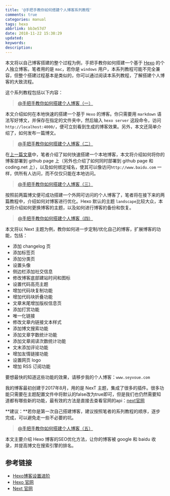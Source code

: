 ```yaml
---
title: '@手把手教你如何搭建个人博客系列教程'
comments: true
categories: manual
tags: hexo
abbrlink: bb3e57d7
date: 2018-11-22 15:38:29
updated:
keywords:
description:
---
```


本文将以自己博客搭建的整个过程为例，手把手教你如何搭建一个基于 [Hexo](https://hexo.io/zh-cn/docs/index.html) 的个人独立博客。笔者用的是 `mac`，若你是 `windows` 用户，本系列教程可能不完全兼容，但整个搭建过程基本是类似的，你可以通过阅读本系列教程，了解搭建个人博客的大致流程。

<!--more-->

这个系列教程包括以下内容：

> [@手把手教你如何搭建个人博客（一）](http://seyvoue.com/manual/20408dc0.html)

本文介绍如何在本地快速的搭建一个基于 `Hexo` 的博客。你只需要用 `markdown` 语法写好博文，并保存在指定的文件夹中，然后输入 `hexo server` 这段命令，访问`http://localhost:4000/`，便可立刻看到生成的博客效果。另外，本文还简单介绍了，如何发布一篇博文。

> [@手把手教你如何搭建个人博客（二）](http://seyvoue.com/manual/10566118.html)

在[上一篇文章](http://seyvoue.com/guildlines/20408dc0.html)中，笔者介绍了如何快速搭建一个本地博客，本文将介绍如何将你的博客部署到 github page 上（另外也介绍了如何同时部署到 github page 和 coding.net 上），以及如何绑定域名，使其可以像访问`http://www.baidu.com` 一样，供所有人访问，而不仅仅只能在本地访问。

> [@手把手教你如何搭建个人博客（三）](http://seyvoue.com/manual/5d48c24a.html)

按照前两篇博文便可成功搭建一个外网可访问的个人博客了，笔者将在接下来的两篇教程中，介绍如何对博客进行优化。Hexo 默认的主题 `landscape`比较大众，本文将介绍如何更换博客的主题，以及如何进行博客的备份和恢复。

> [@手把手教你如何搭建个人博客（四）](http://seyvoue.com/manual/ea65db2f.html)

本文将以 Next 主题为例，教你如何进一步定制/优化自己的博客，扩展博客的功能，包括：

- 添加 changelog 页
- 添加标签页
- 添加分类页
- 设置头像
- 侧边栏添加社交信息
- 修改博客底部建站时间和图标
- 设置代码高亮主题
- 增加代码块复制功能
- 增加代码块折叠功能
- 文章末尾增加版权信息页
- 添加打赏功能
- 唯一化链接
- 修改文章内链接文本样式
- 添加博文搜索功能
- 添加文章字数统计功能
- 添加文章阅读次数统计功能
- 文末添加评论功能
- 增加友情链接功能
- 设置网页 logo
- 增加 RSS 订阅功能


要想最快的知道这些功能的效果，请移步我的个人博客：`www.seyvoue.com`

我的博客最初创建于2017年8月，用的是 NexT 主题，集成了很多的插件。很多功能只需要在主题配置文件中将默认的false改为true即可，但是我们也仍然需要知道都有哪些新的功能，最有效的方法是直接去查看官网的api：[next官网](http://theme-next.iissnan.com)

**建议：**若你是第一次自己搭建博客，建议按照笔者的系列教程的顺序，逐步完成，可以避免走一些不必要的坑。

> [@手把手教你如何搭建个人博客（五）](http://seyvoue.com/manual/85fb1e68.html)

本文主要介绍 Hexo 博客的SEO优化方法，让你的博客被 google 和 baidu 收录，并提高博文在搜索引擎的排名。

## 参考链接

- [Hexo博客设置进阶](http://blog.junyu.io/posts/0010-hexo-learn-from-Never-yu.html#icon)
- [Hexo 官网](https://hexo.io/zh-cn/docs/index.html)
- [Next 官网](http://theme-next.iissnan.com/)
